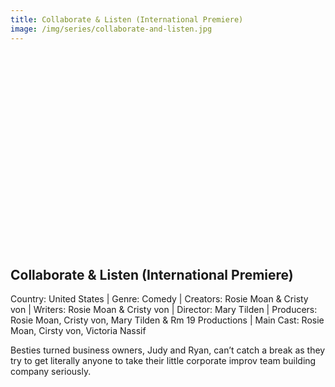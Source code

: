 ```yaml
---
title: Collaborate & Listen (International Premiere)
image: /img/series/collaborate-and-listen.jpg
---
```

<iframe width="560" height="315" src="" frameborder="0" allow="accelerometer; autoplay; encrypted-media; gyroscope; picture-in-picture" allowfullscreen></iframe>

## Collaborate & Listen (International Premiere)  
Country: United States | Genre: Comedy | Creators: Rosie Moan & Cristy von | Writers: Rosie Moan & Cristy von | Director: Mary Tilden | Producers: Rosie Moan, Cristy von, Mary Tilden & Rm 19 Productions | Main Cast: Rosie Moan, Cirsty von, Victoria Nassif

Besties turned business owners, Judy and Ryan, can’t catch a break as they try to get literally anyone to take their little corporate improv team building company seriously. 
